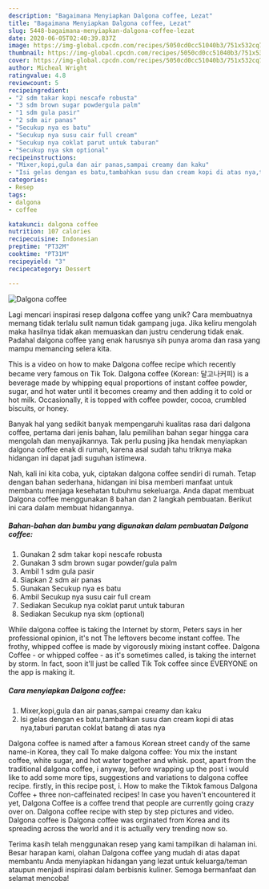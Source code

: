 ```yaml
---
description: "Bagaimana Menyiapkan Dalgona coffee, Lezat"
title: "Bagaimana Menyiapkan Dalgona coffee, Lezat"
slug: 5448-bagaimana-menyiapkan-dalgona-coffee-lezat
date: 2020-06-05T02:40:39.837Z
image: https://img-global.cpcdn.com/recipes/5050cd0cc51040b3/751x532cq70/dalgona-coffee-foto-resep-utama.jpg
thumbnail: https://img-global.cpcdn.com/recipes/5050cd0cc51040b3/751x532cq70/dalgona-coffee-foto-resep-utama.jpg
cover: https://img-global.cpcdn.com/recipes/5050cd0cc51040b3/751x532cq70/dalgona-coffee-foto-resep-utama.jpg
author: Micheal Wright
ratingvalue: 4.8
reviewcount: 5
recipeingredient:
- "2 sdm takar kopi nescafe robusta"
- "3 sdm brown sugar powdergula palm"
- "1 sdm gula pasir"
- "2 sdm air panas"
- "Secukup nya es batu"
- "Secukup nya susu cair full cream"
- "Secukup nya coklat parut untuk taburan"
- "Secukup nya skm optional"
recipeinstructions:
- "Mixer,kopi,gula dan air panas,sampai creamy dan kaku"
- "Isi gelas dengan es batu,tambahkan susu dan cream kopi di atas nya,taburi parutan coklat batang di atas nya"
categories:
- Resep
tags:
- dalgona
- coffee

katakunci: dalgona coffee 
nutrition: 107 calories
recipecuisine: Indonesian
preptime: "PT32M"
cooktime: "PT31M"
recipeyield: "3"
recipecategory: Dessert

---
```



![Dalgona coffee](https://img-global.cpcdn.com/recipes/5050cd0cc51040b3/751x532cq70/dalgona-coffee-foto-resep-utama.jpg)

Lagi mencari inspirasi resep dalgona coffee yang unik? Cara membuatnya memang tidak terlalu sulit namun tidak gampang juga. Jika keliru mengolah maka hasilnya tidak akan memuaskan dan justru cenderung tidak enak. Padahal dalgona coffee yang enak harusnya sih punya aroma dan rasa yang mampu memancing selera kita.

This is a video on how to make Dalgona coffee recipe which recently became very famous on Tik Tok. Dalgona coffee (Korean: 달고나커피) is a beverage made by whipping equal proportions of instant coffee powder, sugar, and hot water until it becomes creamy and then adding it to cold or hot milk. Occasionally, it is topped with coffee powder, cocoa, crumbled biscuits, or honey.

Banyak hal yang sedikit banyak mempengaruhi kualitas rasa dari dalgona coffee, pertama dari jenis bahan, lalu pemilihan bahan segar hingga cara mengolah dan menyajikannya. Tak perlu pusing jika hendak menyiapkan dalgona coffee enak di rumah, karena asal sudah tahu triknya maka hidangan ini dapat jadi suguhan istimewa.


Nah, kali ini kita coba, yuk, ciptakan dalgona coffee sendiri di rumah. Tetap dengan bahan sederhana, hidangan ini bisa memberi manfaat untuk membantu menjaga kesehatan tubuhmu sekeluarga. Anda dapat membuat Dalgona coffee menggunakan 8 bahan dan 2 langkah pembuatan. Berikut ini cara dalam membuat hidangannya.

<!--inarticleads1-->

##### Bahan-bahan dan bumbu yang digunakan dalam pembuatan Dalgona coffee:

1. Gunakan 2 sdm takar kopi nescafe robusta
1. Gunakan 3 sdm brown sugar powder/gula palm
1. Ambil 1 sdm gula pasir
1. Siapkan 2 sdm air panas
1. Gunakan Secukup nya es batu
1. Ambil Secukup nya susu cair full cream
1. Sediakan Secukup nya coklat parut untuk taburan
1. Sediakan Secukup nya skm (optional)


While dalgona coffee is taking the Internet by storm, Peters says in her professional opinion, it&#39;s not The leftovers become instant coffee. The frothy, whipped coffee is made by vigorously mixing instant coffee. Dalgona Coffee - or whipped coffee - as it&#39;s sometimes called, is taking the internet by storm. In fact, soon it&#39;ll just be called Tik Tok coffee since EVERYONE on the app is making it. 

<!--inarticleads2-->

##### Cara menyiapkan Dalgona coffee:

1. Mixer,kopi,gula dan air panas,sampai creamy dan kaku
1. Isi gelas dengan es batu,tambahkan susu dan cream kopi di atas nya,taburi parutan coklat batang di atas nya


Dalgona coffee is named after a famous Korean street candy of the same name-in Korea, they call To make dalgona coffee: You mix the instant coffee, white sugar, and hot water together and whisk. post, apart from the traditional dalgona coffee, i anyway, before wrapping up the post i would like to add some more tips, suggestions and variations to dalgona coffee recipe. firstly, in this recipe post, i. How to make the Tiktok famous Dalgona Coffee + three non-caffeinated recipes! In case you haven&#39;t encountered it yet, Dalgona Coffee is a coffee trend that people are currently going crazy over on. Dalgona coffee recipe with step by step pictures and video. Dalgona coffee is Dalgona coffee was orginated from Korea and its spreading across the world and it is actually very trending now so. 

Terima kasih telah menggunakan resep yang kami tampilkan di halaman ini. Besar harapan kami, olahan Dalgona coffee yang mudah di atas dapat membantu Anda menyiapkan hidangan yang lezat untuk keluarga/teman ataupun menjadi inspirasi dalam berbisnis kuliner. Semoga bermanfaat dan selamat mencoba!

